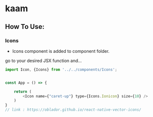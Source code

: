 # kaam


## How To Use:

### Icons
 - Icons component is added to component folder.

go to your desired JSX function and...

```javascript
import Icon, {Icons} from '../../components/Icons';


const App = () => {

    return (
        <Icon name={"caret-up"} type={Icons.Ionicon} size={10} />
    )
}
// link : https://oblador.github.io/react-native-vector-icons/

```